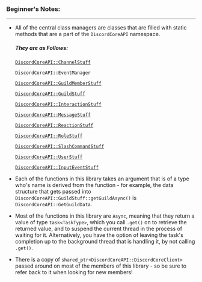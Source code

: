 ### **Beginner's Notes:**
---
- All of the central class managers are classes that are filled with static methods that are a part of the `DiscordCoreAPI` namespace.
  ##### They are as Follows:
    [`DiscordCoreAPI::ChannelStuff`](https://github.com/RealTimeChris/DiscordCoreAPI/blob/main/Documentation-Examples.md#channel-stuff)
    
    `DiscordCoreAPI::EventManager`
    
    [`DiscordCoreAPI::GuildMemberStuff`](https://github.com/RealTimeChris/DiscordCoreAPI/blob/main/Documentation-Examples.md#guildmember-stuff)
    
    [`DiscordCoreAPI::GuildStuff`](https://github.com/RealTimeChris/DiscordCoreAPI/blob/main/Documentation-Examples.md#guild-stuff)
    
    [`DiscordCoreAPI::InteractionStuff`](https://github.com/RealTimeChris/DiscordCoreAPI/blob/main/Documentation-Examples.md#interaction-stuff)
    
    [`DiscordCoreAPI::MessageStuff`](https://github.com/RealTimeChris/DiscordCoreAPI/blob/main/Documentation-Examples.md#message-stuff)
    
    [`DiscordCoreAPI::ReactionStuff`](https://github.com/RealTimeChris/DiscordCoreAPI/blob/main/Documentation-Examples.md#reaction-stuff)
    
    [`DiscordCoreAPI::RoleStuff`](https://github.com/RealTimeChris/DiscordCoreAPI/blob/main/Documentation-Examples.md#role-stuff)
    
    [`DiscordCoreAPI::SlashCommandStuff`](https://github.com/RealTimeChris/DiscordCoreAPI/blob/main/Documentation-Examples.md#slash-command-stuff)
    
    [`DiscordCoreAPI::UserStuff`](https://github.com/RealTimeChris/DiscordCoreAPI/blob/main/Documentation-Examples.md#user-stuff)
    
    [`DiscordCoreAPI::InputEventStuff`](https://github.com/RealTimeChris/DiscordCoreAPI/blob/main/Documentation-Examples.md#input-event-stuff)
    
    
- Each of the functions in this library takes an argument that is of a type who's name is derived from the function - for example, the data structure that gets passed into `DiscordCoreAPI::GuildStuff::getGuildAsync()` is `DiscordCoreAPI::GetGuildData`.
- Most of the functions in this library are `Async`, meaning that they return a value of type `task<TaskType>`, which you call `.get()` on to retrieve the returned value, and to suspend the current thread in the process of waiting for it. Alternatively, you have the option of leaving the task's completion up to the background thread that is handling it, by not calling `.get()`.
- There is a copy of `shared_ptr<DiscordCoreAPI::DiscordCoreClient>` passed around on most of the members of this library - so be sure to refer back to it when looking for new members!
 
